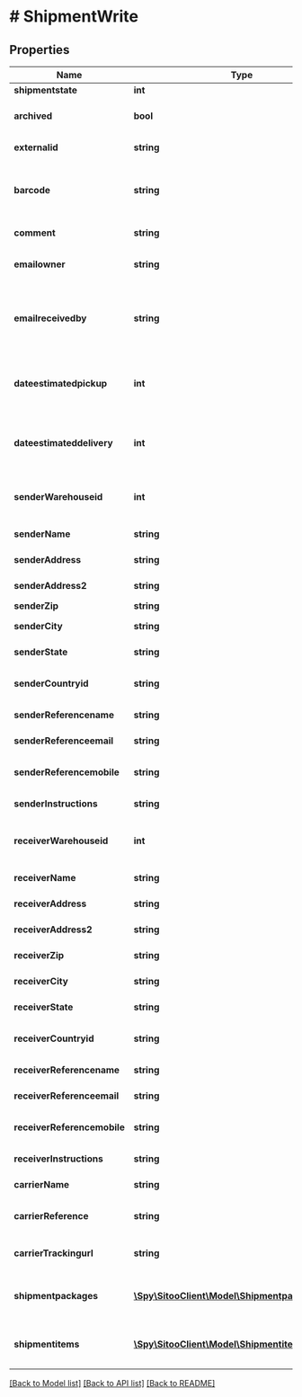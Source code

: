 # # ShipmentWrite

## Properties

Name | Type | Description | Notes
------------ | ------------- | ------------- | -------------
**shipmentstate** | **int** | State of shipment. | [optional]
**archived** | **bool** | Flag indicating archived shipment. | [optional]
**externalid** | **string** | External ID for shipment. | [optional]
**barcode** | **string** | Barcode used to identify this shipment. Needs to have a unique value. | [optional]
**comment** | **string** | Comment for the shipment. | [optional]
**emailowner** | **string** | The email of the owner of the shipment. | [optional]
**emailreceivedby** | **string** | The email of the person responsible for processing the received shipment. | [optional]
**dateestimatedpickup** | **int** | The estimated date and time for pickup from sender or null if not set. | [optional]
**dateestimateddelivery** | **int** | The estimated date and time for delivery to receiver or null if not set. | [optional]
**senderWarehouseid** | **int** | The warehouseid in Sitoo for sender or null if not applicable. | [optional]
**senderName** | **string** | The name of the sender. | [optional]
**senderAddress** | **string** | Address for the sender. | [optional]
**senderAddress2** | **string** | Address 2 for the sender. | [optional]
**senderZip** | **string** | Zip for the sender. | [optional]
**senderCity** | **string** | City for the sender. | [optional]
**senderState** | **string** | State for the sender. | [optional]
**senderCountryid** | **string** | Country ID for the sender (2-letter ISO 3166). | [optional]
**senderReferencename** | **string** | Reference name for the sender. | [optional]
**senderReferenceemail** | **string** | Reference email for the sender. | [optional]
**senderReferencemobile** | **string** | Reference mobile phone for the sender. | [optional]
**senderInstructions** | **string** | Instructions for the sender. | [optional]
**receiverWarehouseid** | **int** | The warehouseid in Sitoo for receiver or null if not applicable. | [optional]
**receiverName** | **string** | The name of the receiver. | [optional]
**receiverAddress** | **string** | Address for the receiver. | [optional]
**receiverAddress2** | **string** | Address 2 for the receiver. | [optional]
**receiverZip** | **string** | Zip for the receiver. | [optional]
**receiverCity** | **string** | City for the receiver. | [optional]
**receiverState** | **string** | State for the receiver. | [optional]
**receiverCountryid** | **string** | Country ID for the receiver (2-letter ISO 3166). | [optional]
**receiverReferencename** | **string** | Reference name for the receiver. | [optional]
**receiverReferenceemail** | **string** | Reference email for the receiver. | [optional]
**receiverReferencemobile** | **string** | Reference mobile phone for the receiver. | [optional]
**receiverInstructions** | **string** | Instructions for the receiver. | [optional]
**carrierName** | **string** | The name of the carrier. | [optional]
**carrierReference** | **string** | The carrier reference for the shipment. | [optional]
**carrierTrackingurl** | **string** | The carrier tracking url for the shipment. | [optional]
**shipmentpackages** | [**\Spy\SitooClient\Model\ShipmentpackageWrite[]**](ShipmentpackageWrite.md) | The packages in this shipment. An array of shipmentpackage. | [optional]
**shipmentitems** | [**\Spy\SitooClient\Model\ShipmentitemWrite[]**](ShipmentitemWrite.md) | The items in this shipment. An array of shipmentitem. | [optional]

[[Back to Model list]](../../README.md#models) [[Back to API list]](../../README.md#endpoints) [[Back to README]](../../README.md)
